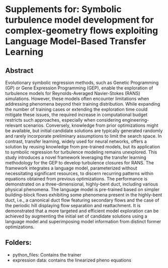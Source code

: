 
# Supplements for: Symbolic turbulence model development for complex-geometry flows exploiting Language Model-Based Transfer Learning

## Abstract
Evolutionary symbolic regression methods, such as Genetic Programming (GP) or Gene Expression Programming (GEP), enable the exploration of turbulence models for Reynolds-Averaged Navier-Stokes (RANS) simulations. However, these models often encounter limitations when addressing phenomena beyond their training distribution. While expanding the number of training cases or extending the exploration time could mitigate these issues, the required increase in computational budget restricts such approaches, especially when considering engineering-relevant scenarios. Conversely, knowledge from prior optimizations might be available, but initial candidate solutions are typically generated randomly and rarely incorporate preliminary assumptions to limit the search space. In contrast, transfer learning, widely used for neural networks, offers a solution by reusing knowledge from pre-trained models, but its application to symbolic regression for turbulence modeling remains unexplored. This study introduces a novel framework leveraging the transfer learning methodology for the GEP to develop turbulence closures for RANS. The framework integrates a language model, parameterized without necessitating significant resources, to discern recurring patterns within equations obtained from previous optimizations. The performance is demonstrated on a three-dimensional, highly-bent duct, including various physical phenomena. The language model is pre-trained based on simpler building-block flows exhibiting some phenomena present in the highly-bent duct, i.e., a canonical duct flow featuring secondary flows and the case of the periodic hill displaying flow separation and reattachment. It is demonstrated that a more targeted and efficient model exploration can be achieved by augmenting the initial set of candidate solutions using a language model and superimposing model information from distinct former optimizations.


## Folders:
- python_files: Contains the trainer
- expression data: contains the linearized pheno equations